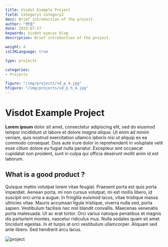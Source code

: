 ```yaml
---
title: Visdot Example Project
field: Category1 Category2
desc: Brief introduction of the project.
author: "世佳"
date: 2019-07-17
keywords: visdot eyecus blog
description: Brief introduction of the project.

weight: 4
isCJKLanguage: true

type: projects

categories:
- Projects

figure: "/img/projects/vd_p_4.jpg"
hfigure: "/img/projects/vd_p_h_4.jpg"
---
```


# Visdot Example Project

**Lorem ipsum** dolor sit amet, consectetur adipiscing elit, sed do eiusmod tempor incididunt ut labore et dolore _magna aliqua_. Ut enim ad minim veniam, quis nostrud exercitation ullamco laboris nisi ut aliquip ex ea commodo consequat. Duis aute irure dolor in reprehenderit in voluptate velit esse cillum dolore eu fugiat nulla pariatur. Excepteur sint occaecat cupidatat non proident, sunt in culpa qui officia deserunt mollit anim id est laborum.


## What is a good product ?

Quisque mattis volutpat lorem vitae feugiat. Praesent porta est quis porta imperdiet. Aenean porta, mi non cursus volutpat, mi est mollis libero, id suscipit orci urna a augue. In fringilla euismod lacus, vitae tristique massa ultricies vitae. Mauris accumsan ligula tristique, viverra nulla sed, porta sapien. Vestibulum facilisis nec nisl blandit convallis. Maecenas venenatis porta malesuada. Ut ac erat tortor. Orci varius natoque penatibus et magnis dis parturient montes, nascetur ridiculus mus. Nulla sodales quam sit amet tincidunt egestas. In et turpis at orci vestibulum ullamcorper. Aliquam sed ante libero. Sed hendrerit arcu lacus.

![project](/img/projects/vd_p_h_4.jpg)